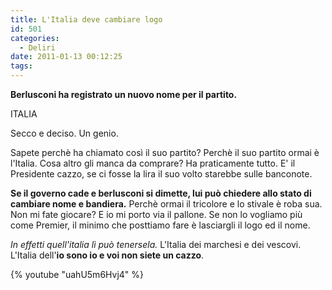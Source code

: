 ```yaml
---
title: L'Italia deve cambiare logo
id: 501
categories:
  - Deliri
date: 2011-01-13 00:12:25
tags:
---
```


**Berlusconi ha registrato un nuovo nome per il partito.**

ITALIA

Secco e deciso. 
Un genio.

Sapete perchè ha chiamato così il suo partito?
Perchè il suo partito ormai è l'Italia.
Cosa altro gli manca da comprare? Ha praticamente tutto.
E' il Presidente cazzo, se ci fosse la lira il suo volto starebbe sulle banconote.

**Se il governo cade e berlusconi si dimette, lui può chiedere allo stato di cambiare nome e bandiera.**
Perchè ormai il tricolore e lo stivale è roba sua.
Non mi fate giocare? E io mi porto via il pallone.
Se non lo vogliamo più come Premier, il minimo che posttiamo fare è lasciargli il logo ed il nome.

_In effetti quell'italia lì può tenersela._
L'Italia dei marchesi e dei vescovi.
L'Italia dell'**io sono io e voi non siete un cazzo**.

{% youtube "uahU5m6Hvj4" %}